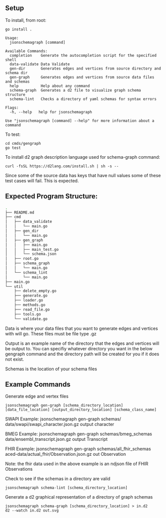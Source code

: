 ## Setup

To install, from root:

```
go install .
```

```
Usage:
  jsonschemagraph [command]

Available Commands:
  completion    Generate the autocompletion script for the specified shell
  data-validate Data Validate
  gen-dir       Generates edges and vertices from source directory and schema dir
  gen-graph     Generates edges and vertices from source data files and schemas
  help          Help about any command
  schema-graph  Generates a d2 file to visualize graph schema structure
  schema-lint   Checks a directory of yaml schemas for syntax errors

Flags:
  -h, --help   help for jsonschemagraph

Use "jsonschemagraph [command] --help" for more information about a command
```

To test:

```
cd cmds/gengraph
go test
```

To install d2 graph description language used for schema-graph command:

```
curl -fsSL https://d2lang.com/install.sh | sh -s --
```

Since some of the source data has keys that have null values some of these test cases will fail. This is expected.

## Expected Program Structure:

```bash
.
├── README.md
├── cmd
│   ├── data_validate
│   │   └── main.go
│   ├── gen_dir
│   │   └── main.go
│   ├── gen_graph
│   │   ├── main.go
│   │   ├── main_test.go
│   │   └── schema.json
│   ├── root.go
│   ├── schema_graph
│   │   └── main.go
│   └── schema_lint
│       └── main.go
├── main.go
└── util
    ├── delete_empty.go
    ├── generate.go
    ├── loader.go
    ├── methods.go
    ├── read_file.go
    ├── tools.go
    └── validate.go
```

Data is where your data files that you want to generate edges and vertices with will go. These files must be file type .gz

Output is an example name of the directory that the edges and vertices will be output to. You can specifiy whatever directory you want in the below gengraph command and the directory path will be created for you if it does not exist.

Schemas is the location of your schema files

## Example Commands

Generate edge and vertex files

```
jsonschemagraph gen-graph [schema_directory_location] [data_file_location] [output_directory_location] [schema_class_name]
```

SWAPI Example: jsonschemagraph gen-graph schemas/ data/swapi/swapi_character.json.gz output character

BMEG Example: jsonschemagraph gen-graph schemas/bmeg_schemas data/ensembl_transcript.json.gz output Transcript

FHIR Example: jsonschemagraph gen-graph schemas/all_fhir_schemas aced-data/actual_fhir/Observation.json.gz out Observation

Note: the fhir data used in the above example is an ndjson file of FHIR Observations

Check to see if the schemas in a directory are valid

```
jsonschemagraph schema-lint [schema_directory_location]
```

Generate a d2 graphical representation of a directory of graph schemas

```
jsonschemagraph schema-graph [schema_directory_location] > in.d2
d2 --watch in.d2 out.svg
```
